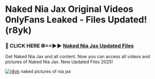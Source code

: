 # Naked Nia Jax Original Videos 0nlyFans Leaked - Files Updated! (r8yk)

<h3>🔴 CLICK HERE 🌐==►► <a href="https://tinyurl.com/up5wt9bj" rel="nofollow">Naked Nia Jax Updated Files</a></h3>

Get Naked Nia Jax and all content. Now you can access all videos and pictures of Naked Nia Jax. New Updated Files 2025!

[![r8yk](https://i.imgur.com/ABiUzMV.gif)](https://tinyurl.com/up5wt9bj)
naked pictures of nia jax